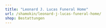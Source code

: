 ```yaml
---
title: "Leonard J. Lucas Funeral Home"
url: /shamokin/leonard-j-lucas-funeral-home/
shop: Bestattungen
---
```

